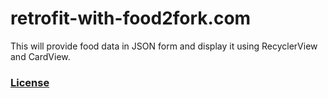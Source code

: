 # retrofit-with-food2fork.com
This will provide food data in JSON form and display it using RecyclerView and CardView.


















### [License](./LICENSE)
